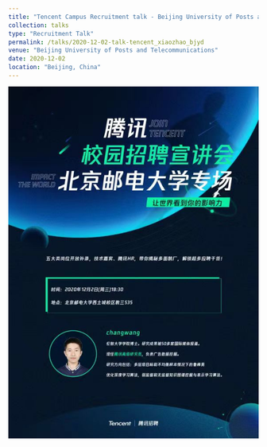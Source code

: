 ```yaml
---
title: "Tencent Campus Recruitment talk - Beijing University of Posts and Telecommunications"
collection: talks
type: "Recruitment Talk"
permalink: /talks/2020-12-02-talk-tencent_xiaozhao_bjyd
venue: "Beijing University of Posts and Telecommunications"
date: 2020-12-02
location: "Beijing, China"
---
```


 ![2019-08-14-talk-ijcai-taic](/images/2020_talk_tencent_xiaozhao_bjyd.jpg)

